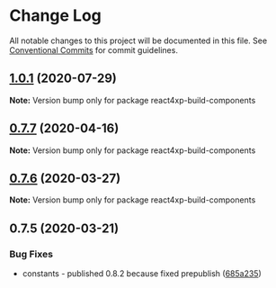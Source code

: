 # Change Log

All notable changes to this project will be documented in this file.
See [Conventional Commits](https://conventionalcommits.org) for commit guidelines.

## [1.0.1](https://github.com/enonic/react4xp-npm/compare/react4xp-build-components@1.0.0...react4xp-build-components@1.0.1) (2020-07-29)

**Note:** Version bump only for package react4xp-build-components





## [0.7.7](https://github.com/enonic/react4xp-npm/compare/react4xp-build-components@0.7.6...react4xp-build-components@0.7.7) (2020-04-16)

**Note:** Version bump only for package react4xp-build-components





## [0.7.6](https://github.com/enonic/react4xp-npm/compare/react4xp-build-components@0.7.5...react4xp-build-components@0.7.6) (2020-03-27)

**Note:** Version bump only for package react4xp-build-components





## 0.7.5 (2020-03-21)


### Bug Fixes

* constants - published 0.8.2 because fixed prepublish ([685a235](https://github.com/enonic/react4xp-npm/commit/685a23590c816a14ea74f387d09a0a0bffd5c2d8))
